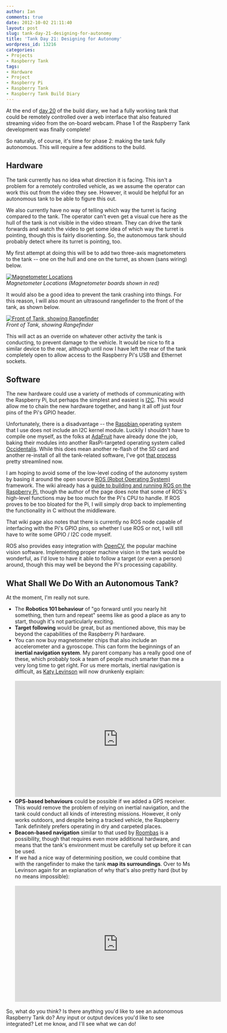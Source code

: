```yaml
---
author: Ian
comments: true
date: 2012-10-02 21:11:40
layout: post
slug: tank-day-21-designing-for-autonomy
title: 'Tank Day 21: Designing for Autonomy'
wordpress_id: 13216
categories:
- Projects
- Raspberry Tank
tags:
- Hardware
- Project
- Raspberry Pi
- Raspberry Tank
- Raspberry Tank Build Diary
---
```


At the end of [day 20](/hardware/tank-day-20-to-youtube-once-more/) of the build diary, we had a fully working tank that could be remotely controlled over a web interface that also featured streaming video from the on-board webcam. Phase 1 of the Raspberry Tank development was finally complete!

So naturally, of course, it's time for phase 2: making the tank fully autonomous. This will require a few additions to the build.

## Hardware

The tank currently has no idea what direction it is facing. This isn't a problem for a remotely controlled vehicle, as we assume the operator can work this out from the video they see. However, it would be helpful for an autonomous tank to be able to figure this out.

We also currently have no way of telling which way the turret is facing compared to the tank. The operator can't even get a visual cue here as the hull of the tank is not visible in the video stream. They can drive the tank forwards and watch the video to get some idea of which way the turret is pointing, though this is fairly disorienting. So, the autonomous tank should probably detect where its turret is pointing, too.

My first attempt at doing this will be to add two three-axis magnetometers to the tank -- one on the hull and one on the turret, as shown (sans wiring) below.

[![Magnetometer Locations](//files.ianrenton.com/sites/raspberrytank/tank2-600x318.png)](//files.ianrenton.com/sites/raspberrytank/tank2.png)<br/>
_Magnetometer Locations (Magnetometer boards shown in red)_

It would also be a good idea to prevent the tank crashing into things. For this reason, I will also mount an ultrasound rangefinder to the front of the tank, as shown below.

[![Front of Tank, showing Rangefinder](//files.ianrenton.com/sites/raspberrytank/tank1-600x318.png)](//files.ianrenton.com/sites/raspberrytank/tank1.png)<br/>
_Front of Tank, showing Rangefinder_

This will act as an override on whatever other activity the tank is conducting, to prevent damage to the vehicle. It would be nice to fit a similar device to the rear, although until now I have left the rear of the tank completely open to allow access to the Raspberry Pi's USB and Ethernet sockets.

## Software

The new hardware could use a variety of methods of communicating with the Raspberry Pi, but perhaps the simplest and easiest is [I2C](https://en.wikipedia.org/wiki/I%C2%B2C). This would allow me to chain the new hardware together, and hang it all off just four pins of the Pi's GPIO header.

Unfortunately, there is a disadvantage -- the [Raspbian ](http://raspbian.org)operating system that I use does not include an I2C kernel module. Luckily I shouldn't have to compile one myself, as the folks at [AdaFruit](http://adafruit.com/) have already done the job, baking their modules into another RasPi-targeted operating system called [Occidentalis](http://learn.adafruit.com/adafruit-raspberry-pi-educational-linux-distro/overview). While this does mean another re-flash of the SD card and another re-install of all the tank-related software, I've got [that process](/hardware/tank-day-19-the-move-to-raspbian/) pretty streamlined now.

I am hoping to avoid some of the low-level coding of the autonomy system by basing it around the open source [ROS (Robot Operating System)](http://www.ros.org/wiki/) framework.  The wiki already has a [guide to building and running ROS on the Raspberry Pi](http://www.ros.org/wiki/ROSberryPi/Setting%20up%20ROS%20on%20RaspberryPi), though the author of the page does note that some of ROS's high-level functions may be too much for the Pi's CPU to handle. If ROS proves to be too bloated for the Pi, I will simply drop back to implementing the functionality in C without the middleware.

That wiki page also notes that there is currently no ROS node capable of interfacing with the Pi's GPIO pins, so whether I use ROS or not, I will still have to write some GPIO / I2C code myself.

ROS also provides easy integration with [OpenCV](http://opencv.willowgarage.com/wiki/), the popular machine vision software.  Implementing proper machine vision in the tank would be wonderful, as I'd love to have it able to follow a target (or even a person) around, though this may well be beyond the Pi's processing capability.

## What Shall We Do With an Autonomous Tank?

At the moment, I'm really not sure.
	
  * The **Robotics 101 behaviour** of "go forward until you nearly hit something, then turn and repeat" seems like as good a place as any to start, though it's not particularly exciting.
  * **Target following** would be great, but as mentioned above, this may be beyond the capabilities of the Raspberry Pi hardware.
  * You can now buy magnetometer chips that also include an accelerometer and a gyroscope. This can form the beginnings of an **inertial navigation system**. My parent company has a really good one of these, which probably took a team of people much smarter than me a very long time to get right. For us mere mortals, inertial navigation is difficult, as [Katy Levinson](https://twitter.com/katylevinson) will now drunkenly explain:<br/><br/><iframe width="560" height="315" src="http://www.youtube-nocookie.com/embed/Drk3Dz3_yLE?start=1286" frameborder="0" allowfullscreen></iframe><br/>
  * **GPS-based behaviours** could be possible if we added a GPS receiver. This would remove the problem of relying on inertial navigation, and the tank could conduct all kinds of interesting missions. However, it only works outdoors, and despite being a tracked vehicle, the Raspberry Tank definitely prefers operating in dry and carpeted places.
  * **Beacon-based navigation** similar to that used by [Roombas](http://www.irobot.com/en/us/robots/home/roomba.aspx) is a possibility, though that requires even more additional hardware, and means that the tank's environment must be carefully set up before it can be used.
  * If we had a nice way of determining position, we could combine that with the rangefinder to make the tank **map its surroundings**. Over to Ms Levinson again for an explanation of why that's also pretty hard (but by no means impossible):<br/><br/><iframe width="560" height="315" src="http://www.youtube-nocookie.com/embed/gFW0schumkE?start=415" frameborder="0" allowfullscreen></iframe><br/>
  
So, what do you think? Is there anything you'd like to see an autonomous Raspberry Tank do? Any input or output devices you'd like to see integrated? Let me know, and I'll see what we can do!

